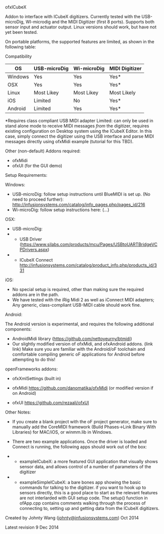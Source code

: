 ofxICubeX

Addon to interface with ICubeX digitizers. Currently tested with the USB-microDig, WI-microdig and the MIDI Digitizer (first 8 ports). Supports both sensor input and actuator output. 
Linux versions should work, but have not yet been tested.

On portable platforms, the supported features are limited, as shown in the following table:

Compatibility

| OS       | USB-microDig  | Wi-microDig   |  MIDI Digitizer  |
|----------| ------------- | ------------- | ---------------- |
| Windows  | Yes           | Yes           |  Yes* |
| OSX      | Yes           | Yes           |  Yes* |
| Linux    | Most Likey    | Most Likey    |  Most Likely |
| iOS      | Limited       | No            |  Yes* |
| Android  | Limited       | Yes           |  Yes* |

*Requires class compliant USB MIDI adapter
Limited: can only be used in stand alone mode to receive MIDI messages *from* the digitizer, requires existing configuration on Desktop system using the ICubeX Editor. In this case, simply connect the digitizer using the USB interface and parse MIDI messages directly using ofxMidi example (tutorial for this TBD).

Other (non-default) Addons required:

- ofxMidi
- ofxUI (for the GUI demo)

Setup Requirements:

Windows:
- USB-microDig: follow setup instructions until BlueMIDI is set up. (No need to proceed further): http://infusionsystems.com/catalog/info_pages.php/pages_id/216
- Wi-microDig: follow setup instructions here: (...)

OSX:
- USB-microDig: 
- - USB Driver (https://www.silabs.com/products/mcu/Pages/USBtoUARTBridgeVCPDrivers.aspx) 
- - ICubeX Connect http://infusionsystems.com/catalog/product_info.php/products_id/331

iOS:
- No special setup is required, other than making sure the required addons are in the path.
- We have tested with the iRig Midi 2 as well as iConnect MIDI adapters; Any generic, class-compliant USB-MIDI cable should work fine.

Android:

The Android version is experimental, and requires the following additional components:
- AndroidMidi library (https://github.com/nettoyeurny/btmidi)
- Our slightly modified version of ofxMidi, and ofxAndroid addons. (link link)
Make sure you are familiar with the Android/oF toolchain and comfortable compiling generic oF applications for Android before attempting to do this!

openFrameworks addons:

- ofxXmlSettings (built in)

- ofxMidi https://github.com/danomatika/ofxMidi (or modified version if on Android)

- ofxUI https://github.com/rezaali/ofxUI

Other Notes:

- If you create a blank project with the oF project generator, make sure to manually add the CoreMIDI framework (Build Phases->Link Binary With Libraries) for MAC/iOS, or winmm.lib in Windows.

- There are two example applications. Once the driver is loaded and Connect is running, the following apps should work out of the box:

- - exampleICubeX: a more featured GUI application that visually shows sensor data, and allows control of a number of parameters of the digitizer

- - exampleSimpleICubeX: a bare bones app showing the basic commands for talking to the digitizer. if you want to hook up to sensors directly, this is a good place to start as the relevant features are not interlarded with GUI setup code. The setup() function in ofApp.cpp contains comments walking through the process of connecting to, setting up and getting data from the ICubeX digitizers.


Created by Johnty Wang (johnty@infusionsystems.com) Oct 2014

Latest revision 9 Dec 2014
